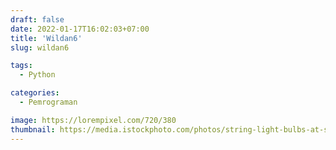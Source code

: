 ```yaml
---
draft: false
date: 2022-01-17T16:02:03+07:00
title: 'Wildan6'
slug: wildan6

tags:
  - Python

categories:
  - Pemrograman

image: https://lorempixel.com/720/380
thumbnail: https://media.istockphoto.com/photos/string-light-bulbs-at-sunset-picture-id1300384615?b=1&k=20&m=1300384615&s=170667a&w=0&h=rkDm5TdJp_dU7VAknk4EuZEZ2ho2QQspOavjlwGrsuI=
---
```

